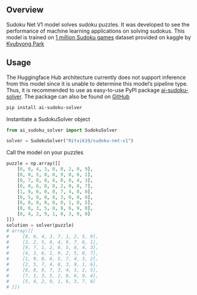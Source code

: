 ## Overview
Sudoku Net V1 model solves sudoku puzzles. It was developed to see the performance of machine learning applications on solving sudokus.
This model is trained on [1 million Sudoku games](https://www.kaggle.com/bryanpark/sudoku) dataset provided on kaggle by [Kyubyong Park](https://www.kaggle.com/bryanpark)

## Usage
The Huggingface Hub architecture currently does not support inference from this model since it is unable to determine this model’s pipeline type. Thus, it is recommended to use as easy-to-use PyPI package [ai-sudoku-solver](https://pypi.org/project/ai-sudoku-solver/).
The package can also be found on [GitHub](https://github.com/Ritvik19/ai-Sudoku-Solver)

```bash
pip install ai-sudoku-solver
```

Instantiate a SudokuSolver object

```python
from ai_sudoku_solver import SudokuSolver

solver = SudokuSolver("Ritvik19/sudoku-net-v1")
```

Call the model on your puzzles

```python
puzzle = np.array([[
    [0, 0, 4, 3, 0, 0, 2, 0, 9],
    [0, 0, 5, 0, 0, 9, 0, 0, 1],
    [0, 7, 0, 0, 6, 0, 0, 4, 3],
    [0, 0, 6, 0, 0, 2, 0, 8, 7],
    [1, 9, 0, 0, 0, 7, 4, 0, 0],
    [0, 5, 0, 0, 8, 3, 0, 0, 0],
    [6, 0, 0, 0, 0, 0, 1, 0, 5],
    [0, 0, 3, 5, 0, 8, 6, 9, 0],
    [0, 4, 2, 9, 1, 0, 3, 0, 0]
]])
solution = solver(puzzle)
# array([[
#     [8, 6, 4, 3, 7, 1, 2, 5, 9],
#     [3, 2, 5, 8, 4, 9, 7, 6, 1],
#     [9, 7, 1, 2, 6, 5, 8, 4, 3],
#     [4, 3, 6, 1, 9, 2, 5, 8, 7],
#     [1, 9, 8, 6, 5, 7, 4, 3, 2],
#     [2, 5, 7, 4, 8, 3, 9, 1, 6],
#     [6, 8, 9, 7, 3, 4, 1, 2, 5],
#     [7, 1, 3, 5, 2, 8, 6, 9, 4],
#     [5, 4, 2, 9, 1, 6, 3, 7, 8]
# ]])
```